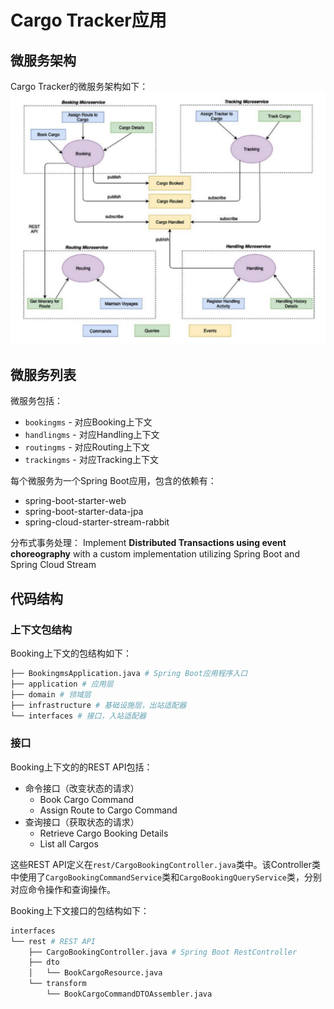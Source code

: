 # Cargo Tracker应用

## 微服务架构

Cargo Tracker的微服务架构如下：
![cargo-tracker-ms](../../ddd-assets/img/cargo-tracker-ms.jpeg)

## 微服务列表

微服务包括：
- `bookingms` - 对应Booking上下文
- `handlingms` - 对应Handling上下文
- `routingms` - 对应Routing上下文
- `trackingms` - 对应Tracking上下文

每个微服务为一个Spring Boot应用，包含的依赖有：
- spring-boot-starter-web
- spring-boot-starter-data-jpa
- spring-cloud-starter-stream-rabbit

分布式事务处理：
Implement **Distributed Transactions using event choreography** with a custom implementation utilizing Spring Boot and Spring Cloud Stream

## 代码结构

### 上下文包结构

Booking上下文的包结构如下：
```bash
├── BookingmsApplication.java # Spring Boot应用程序入口
├── application # 应用层
├── domain # 领域层
├── infrastructure # 基础设施层，出站适配器
└── interfaces # 接口，入站适配器
```

### 接口

Booking上下文的的REST API包括：
- 命令接口（改变状态的请求）
    - Book Cargo Command
    - Assign Route to Cargo Command
- 查询接口（获取状态的请求）
    - Retrieve Cargo Booking Details
    - List all Cargos

这些REST API定义在`rest/CargoBookingController.java`类中。该Controller类中使用了`CargoBookingCommandService`类和`CargoBookingQueryService`类，分别对应命令操作和查询操作。

Booking上下文接口的包结构如下：
```bash
interfaces
└── rest # REST API
    ├── CargoBookingController.java # Spring Boot RestController
    ├── dto
    │   └── BookCargoResource.java
    └── transform
        └── BookCargoCommandDTOAssembler.java
```

